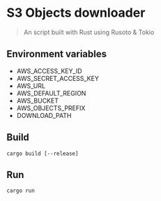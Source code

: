 # S3 Objects downloader

> An script built with Rust using Rusoto & Tokio

## Environment variables

+ AWS_ACCESS_KEY_ID
+ AWS_SECRET_ACCESS_KEY
+ AWS_URL
+ AWS_DEFAULT_REGION
+ AWS_BUCKET
+ AWS_OBJECTS_PREFIX
+ DOWNLOAD_PATH

## Build

```
cargo build [--release]
```

## Run

```
cargo run
```



